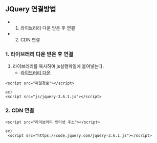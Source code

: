 ## JQuery 연결방법

- 1. 라이브러리 다운 받은 후 연결
- 2. CDN 연결

### 1. 라이브러리 다운 받은 후 연결

1. 라이브러리를 복사하여 js실행파일에 붙여넣는다.
   - [라이브러리 다운](https://code.jquery.com/jquery-3.6.1.js)

```
<script src="파일경로"></script>

ex)
<script src="js/jquery-3.6.1.js"></script>
```

### 2. CDN 연결

```
<script src="라이브러리 인터넷 주소"></script>

ex)
 <script src="https://code.jquery.com/jquery-3.6.1.js"></script>
```
